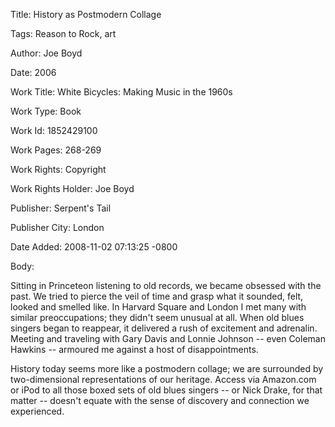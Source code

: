 Title:  History as Postmodern Collage

Tags:   Reason to Rock, art

Author: Joe Boyd

Date:   2006

Work Title: White Bicycles: Making Music in the 1960s

Work Type: Book

Work Id: 1852429100

Work Pages: 268-269

Work Rights: Copyright

Work Rights Holder: Joe Boyd

Publisher: Serpent's Tail

Publisher City: London

Date Added: 2008-11-02 07:13:25 -0800

Body: 

Sitting in Princeteon listening to old records, we became obsessed with the past. We tried to pierce the veil of time and grasp what it sounded, felt, looked and smelled like. In Harvard Square and London I met many with similar preoccupations; they didn't seem unusual at all. When old blues singers began to reappear, it delivered a rush of excitement and adrenalin. Meeting and traveling with Gary Davis and Lonnie Johnson -- even Coleman Hawkins -- armoured me against a host of disappointments. 

History today seems more like a postmodern collage; we are surrounded by two-dimensional representations of our heritage. Access via Amazon.com or iPod to all those boxed sets of old blues singers -- or Nick Drake, for that matter -- doesn't equate with the sense of discovery and connection we experienced.
